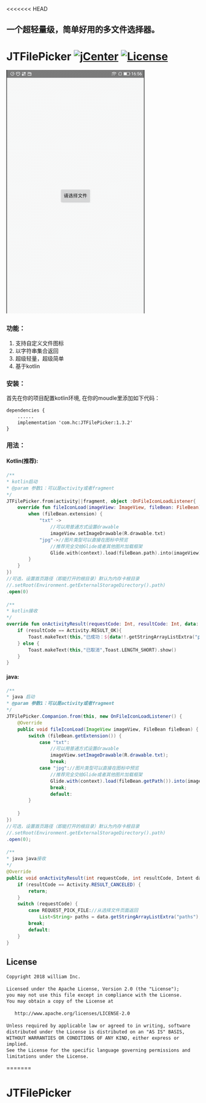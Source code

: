 <<<<<<< HEAD


## 一个超轻量级，简单好用的多文件选择器。

# JTFilePicker [![jCenter](https://img.shields.io/badge/jCenter-1.3.2-green.svg)](https://bintray.com/hc/maven/JTFilePicker/_latestVersion)  [![License](https://img.shields.io/badge/License-Apache--2.0%20-blue.svg)](./LICENSE)


![image](jtfilepicker.gif)
### 功能：

1. 支持自定义文件图标
2. 以字符串集合返回
3. 超级轻量，超级简单
4. 基于kotlin

### 安装：
首先在你的项目配置kotlin环境,
在你的moudle里添加如下代码：
```
dependencies {
    ......
    implementation 'com.hc:JTFilePicker:1.3.2'
}
```
### 用法：
#### Kotlin(推荐):
```kotlin
/**
* kotlin启动
* @param 参数1：可以是activity或者fragment
*/
JTFilePicker.from(activity||fragment, object :OnFileIconLoadListener{
    override fun fileIconLoad(imageView: ImageView, fileBean: FileBean) {
        when (fileBean.extension) {
            "txt" ->
                //可以用普通方式设置drawable
                imageView.setImageDrawable(R.drawable.txt)
            "jpg"->//图片类型可以直接在图标中预览
                //推荐完全交给Glide或者其他图片加载框架
                Glide.with(context).load(fileBean.path).into(imageView)
        }
    }
})
//可选，设置首页路径（即能打开的根目录）默认为内存卡根目录
//.setRoot(Environment.getExternalStorageDirectory().path)
.open(0)

/**
* kotlin接收
*/
override fun onActivityResult(requestCode: Int, resultCode: Int, data: Intent?) {
    if (resultCode == Activity.RESULT_OK){
        Toast.makeText(this,"已成功：${data!!.getStringArrayListExtra("paths")}",Toast.LENGTH_SHORT).show()
    } else {
        Toast.makeText(this,"已取消",Toast.LENGTH_SHORT).show()
    }
}
```
#### java:
```java
/**
* java 启动
* @param 参数1：可以是activity或者fragment
*/
JTFilePicker.Companion.from(this, new OnFileIconLoadListener() {
    @Override
    public void fileIconLoad(ImageView imageView, FileBean fileBean) {
        switch (fileBean.getExtension()) {
            case "txt":
                //可以用普通方式设置drawable
                imageView.setImageDrawable(R.drawable.txt);
                break;
            case "jpg"://图片类型可以直接在图标中预览
                //推荐完全交给Glide或者其他图片加载框架
                Glide.with(context).load(fileBean.getPath()).into(imageView);
                break;
                default:
        }

    }
})
//可选，设置首页路径（即能打开的根目录）默认为内存卡根目录
//.setRoot(Environment.getExternalStorageDirectory().path)
.open(0);

/**
* java java接收
*/
@Override
public void onActivityResult(int requestCode, int resultCode, Intent data) {
    if (resultCode == Activity.RESULT_CANCELED) {
        return;
    }
    switch (requestCode) {
        case REQUEST_PICK_FILE://从选择文件页面返回
            List<String> paths = data.getStringArrayListExtra("paths");
        break;
        default:
    }
}
```
## License

    Copyright 2018 william Inc.

    Licensed under the Apache License, Version 2.0 (the "License");
    you may not use this file except in compliance with the License.
    You may obtain a copy of the License at

       http://www.apache.org/licenses/LICENSE-2.0

    Unless required by applicable law or agreed to in writing, software
    distributed under the License is distributed on an "AS IS" BASIS,
    WITHOUT WARRANTIES OR CONDITIONS OF ANY KIND, either express or implied.
    See the License for the specific language governing permissions and
    limitations under the License.
=======
# JTFilePicker
